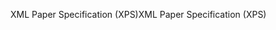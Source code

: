 <span data-ttu-id="a684f-101">XML Paper Specification (XPS)</span><span class="sxs-lookup"><span data-stu-id="a684f-101">XML Paper Specification (XPS)</span></span>